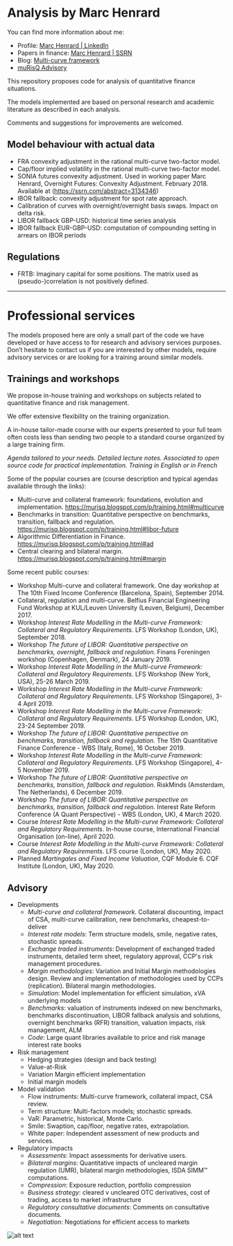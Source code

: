 # Analysis by Marc Henrard

You can find more information about me:
* Profile: [Marc Henrard | LinkedIn](https://www.linkedin.com/in/marchenrard/)
* Papers in finance: [Marc Henrard | SSRN](http://ssrn.com/author=352726)
* Blog: [Multi-curve framework](http://multi-curve-framework.blogspot.com)
* [muRisQ Advisory](http://murisq.com/)

This repository proposes code for analysis of quantitative finance situations.

The models implemented are based on personal research and academic literature as described in each analysis.

Comments and suggestions for improvements are welcomed.

## Model behaviour with actual data
* FRA convexity adjustment in the rational multi-curve two-factor model.
* Cap/floor implied volatility in the rational multi-curve two-factor model.
* SONIA futures convexity adjustment. Used in working paper Marc Henrard, Overnight Futures: Convexity Adjustment. February 2018. Available at (https://ssrn.com/abstract=3134346)
* IBOR fallback: convexity adjustment for spot rate approach.
* Calibration of curves with overnight/overnight basis swaps. Impact on delta risk.
* LIBOR fallback GBP-USD: historical time series analysis
* IBOR fallback EUR-GBP-USD: computation of compounding setting in arrears on IBOR periods

## Regulations

* FRTB: Imaginary capital for some positions. The matrix used as
  (pseudo-)correlation is not positively defined.

---

# Professional services

The models proposed here are only a small part of the code we have developed or have access to for research and advisory services purposes. Don’t hesitate to contact us if you are interested by other models, require advisory services or are looking for a training around similar models.

## Trainings and workshops

We propose in-house training and workshops on subjects related to quantitative finance and risk management.

We offer extensive flexibility on the training organization.

A in-house tailor-made course with our experts presented to your full team often costs less than sending two people to a standard course organized by a large training firm.

*Agenda tailored to your needs. Detailed lecture notes.*
*Associated to open source code for practical implementation.*
*Training in English or in French*

Some of the popular courses are (course description and typical agendas available through the links):
* Multi-curve and collateral framework: foundations, evolution and implementation. <https://murisq.blogspot.com/p/training.html#multicurve>
* Benchmarks in transition: Quantitative perspective on benchmarks, transition, fallback and regulation. <https://murisq.blogspot.com/p/training.html#libor-future>
* Algorithmic Differentiation in Finance. <https://murisq.blogspot.com/p/training.html#ad>
* Central clearing and bilateral margin. <https://murisq.blogspot.com/p/training.html#margin>

Some recent public courses:
* Workshop Multi-curve and collateral framework. One day workshop at The 10th Fixed Income Conference (Barcelona, Spain), September 2014.
* Collateral, regulation and multi-curve. Belfius Financial Engineering Fund Workshop at KUL/Leuven University (Leuven, Belgium), December 2017.
* Workshop *Interest Rate Modelling in the Multi-curve Framework: Collateral and Regulatory Requirements*. LFS Workshop (London, UK), September 2018.
* Workshop *The future of LIBOR: Quantitative perspective on benchmarks, overnight, fallback and regulation*. Finans Foreningen workshop (Copenhagen, Denmark), 24 January 2019.
* Workshop *Interest Rate Modelling in the Multi-curve Framework: Collateral and Regulatory Requirements*. LFS Workshop (New York, USA), 25-26 March 2019.
* Workshop *Interest Rate Modelling in the Multi-curve Framework: Collateral and Regulatory Requirements*. LFS Workshop (Singapore), 3-4 April 2019.
* Workshop *Interest Rate Modelling in the Multi-curve Framework: Collateral and Regulatory Requirements*. LFS Workshop (London, UK), 23-24 September 2019.
* Workshop *The future of LIBOR: Quantitative perspective on benchmarks, transition, fallback and regulation*. The 15th Quantitative Finance Conference - WBS (Italy, Rome), 16 October 2019.
* Workshop *Interest Rate Modelling in the Multi-curve Framework: Collateral and Regulatory Requirements*. LFS Workshop (Singapore), 4-5 November 2019.
* Workshop *The future of LIBOR: Quantitative perspective on benchmarks, transition, fallback and regulation*. RiskMinds (Amsterdam, The Netherlands), 6 December 2019.
* Workshop *The future of LIBOR: Quantitative perspective on benchmarks, transition, fallback and regulation*. Interest Rate Reform Conference (A Quant Perspective) - WBS (London, UK), 4 March 2020.
* Course *Interest Rate Modelling in the Multi-curve Framework: Collateral and Regulatory Requirements*. In-house course, International Financial Organisation (on-line), April 2020.
* Course *Interest Rate Modelling in the Multi-curve Framework: Collateral and Regulatory Requirements*. LFS course (London, UK), May 2020.
* Planned *Martingales and Fixed Income Valuation*, CQF Module 6. CQF Institute (London, UK), May 2020.


## Advisory

* Developments
    * *Multi-curve and collateral framework*. Collateral discounting, impact of CSA, multi-curve calibration, new benchmarks, cheapest-to-deliver
    * *Interest rate models*: Term structure models, smile, negative rates, stochastic spreads.
    * *Exchange traded instruments*: Development of exchanged traded instruments, detailed term sheet, regulatory approval, CCP's risk management procedures.
    * *Margin methodologies*: Variation and Initial Margin methodologies design. Review and implementation of methodologies used by CCPs (replication). Bilateral margin methodologies.
    * *Simulation*: Model implementation for efficient simulation, xVA underlying models 
    * *Benchmarks*: valuation of instruments indexed on new benchmarks, benchmarks discontinuation, LIBOR fallback analysis and solutions, overnight benchmarks (RFR) transition, valuation impacts, risk management, ALM
    * *Code*: Large quant libraries available to price and risk manage interest rate books
* Risk management
	* Hedging strategies (design and back testing)
	* Value-at-Risk
	* Variation Margin efficient implementation
	* Initial margin models 
* Model validation
	* Flow instruments: Multi-curve framework, collateral impact, CSA review.
	* Term structure: Multi-factors models; stochastic spreads.
	* VaR: Parametric, historical, Monte Carlo.
	* Smile: Swaption, cap/floor, negative rates, extrapolation.
	* White paper: Independent assessment of new products and services.
* Regulatory impacts
    * *Assessments*: Impact assessments for derivative users.
    * *Bilateral margins*: Quantitative impacts of uncleared margin regulation (UMR), bilateral margin methodologies, ISDA SIMM™ computations.
    * *Compression*: Exposure reduction, portfolio compression
    * *Business strategy*: cleared v uncleared OTC derivatives, cost of trading, access to market infrastructure
    * *Regulatory consultative documents*: Comments on consultative documents.
    * *Negotiation*: Negotiations for efficient access to markets
    
![alt text](https://1.bp.blogspot.com/-7ssBHcvQwXM/W9cqfO3f2UI/AAAAAAAAAGQ/nC0ajGEDfE4txCZdW2Rifx_91XfSZJvtACK4BGAYYCw/s1600/murisq-bookmark-1175.png "muRisQ Advisory banner")

